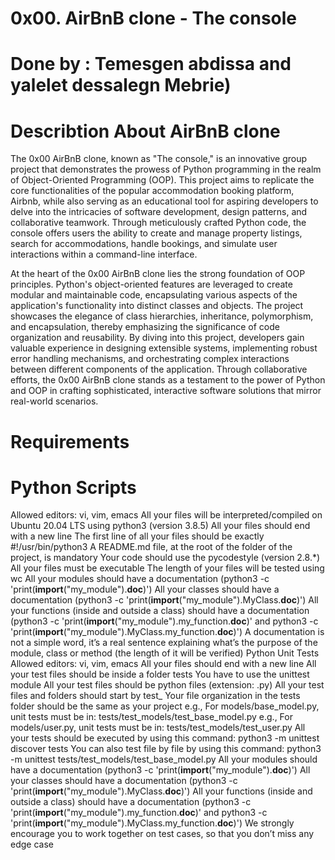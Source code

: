 # 0x00. AirBnB clone - The console
# Done by : Temesgen abdissa and yalelet dessalegn Mebrie)
# Describtion About AirBnB clone 
The 0x00 AirBnB clone, known as "The console," is an innovative group project that demonstrates the prowess of Python programming in the realm of Object-Oriented Programming (OOP). This project aims to replicate the core functionalities of the popular accommodation booking platform, Airbnb, while also serving as an educational tool for aspiring developers to delve into the intricacies of software development, design patterns, and collaborative teamwork. Through meticulously crafted Python code, the console offers users the ability to create and manage property listings, search for accommodations, handle bookings, and simulate user interactions within a command-line interface.

At the heart of the 0x00 AirBnB clone lies the strong foundation of OOP principles. Python's object-oriented features are leveraged to create modular and maintainable code, encapsulating various aspects of the application's functionality into distinct classes and objects. The project showcases the elegance of class hierarchies, inheritance, polymorphism, and encapsulation, thereby emphasizing the significance of code organization and reusability. By diving into this project, developers gain valuable experience in designing extensible systems, implementing robust error handling mechanisms, and orchestrating complex interactions between different components of the application. Through collaborative efforts, the 0x00 AirBnB clone stands as a testament to the power of Python and OOP in crafting sophisticated, interactive software solutions that mirror real-world scenarios.

# Requirements
# Python Scripts
Allowed editors: vi, vim, emacs
All your files will be interpreted/compiled on Ubuntu 20.04 LTS using python3 (version 3.8.5)
All your files should end with a new line
The first line of all your files should be exactly #!/usr/bin/python3
A README.md file, at the root of the folder of the project, is mandatory
Your code should use the pycodestyle (version 2.8.*)
All your files must be executable
The length of your files will be tested using wc
All your modules should have a documentation (python3 -c 'print(__import__("my_module").__doc__)')
All your classes should have a documentation (python3 -c 'print(__import__("my_module").MyClass.__doc__)')
All your functions (inside and outside a class) should have a documentation (python3 -c 'print(__import__("my_module").my_function.__doc__)' and python3 -c 'print(__import__("my_module").MyClass.my_function.__doc__)')
A documentation is not a simple word, it’s a real sentence explaining what’s the purpose of the module, class or method (the length of it will be verified)
Python Unit Tests
Allowed editors: vi, vim, emacs
All your files should end with a new line
All your test files should be inside a folder tests
You have to use the unittest module
All your test files should be python files (extension: .py)
All your test files and folders should start by test_
Your file organization in the tests folder should be the same as your project
e.g., For models/base_model.py, unit tests must be in: tests/test_models/test_base_model.py
e.g., For models/user.py, unit tests must be in: tests/test_models/test_user.py
All your tests should be executed by using this command: python3 -m unittest discover tests
You can also test file by file by using this command: python3 -m unittest tests/test_models/test_base_model.py
All your modules should have a documentation (python3 -c 'print(__import__("my_module").__doc__)')
All your classes should have a documentation (python3 -c 'print(__import__("my_module").MyClass.__doc__)')
All your functions (inside and outside a class) should have a documentation (python3 -c 'print(__import__("my_module").my_function.__doc__)' and python3 -c 'print(__import__("my_module").MyClass.my_function.__doc__)')
We strongly encourage you to work together on test cases, so that you don’t miss any edge case
